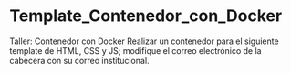 # Template_Contenedor_con_Docker
Taller: Contenedor con Docker Realizar un contenedor para el siguiente template de HTML, CSS y JS; modifique el correo electrónico de la cabecera con su correo institucional.
